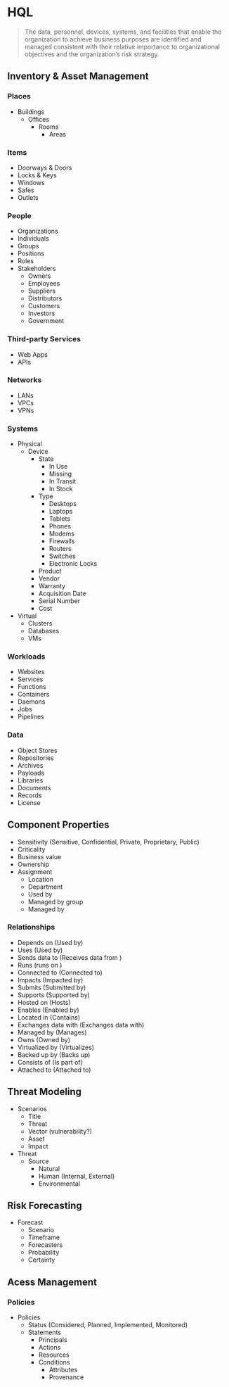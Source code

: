# HQL

> The data, personnel, devices, systems, and facilities that enable the organization to achieve business purposes are identified and managed consistent with their relative importance to organizational objectives and the organization’s risk strategy.

## Inventory & Asset Management

### Places

- Buildings
  - Offices
    - Rooms
      - Areas

### Items

- Doorways & Doors
- Locks & Keys
- Windows
- Safes
- Outlets

### People

- Organizations
- Individuals
- Groups
- Positions
- Roles
- Stakeholders
  - Owners
  - Employees
  - Suppliers
  - Distributors
  - Customers
  - Investors
  - Government

### Third-party Services

- Web Apps
- APIs

### Networks

- LANs
- VPCs
- VPNs

### Systems

- Physical
  - Device
    - State
      - In Use
      - Missing
      - In Transit
      - In Stock
    - Type
      - Desktops
      - Laptops
      - Tablets
      - Phones
      - Modems
      - Firewalls
      - Routers
      - Switches
      - Electronic Locks
    - Product
    - Vendor
    - Warranty
    - Acquisition Date
    - Serial Number
    - Cost
- Virtual
  - Clusters
  - Databases
  - VMs

### Workloads

- Websites
- Services
- Functions
- Containers
- Daemons
- Jobs
- Pipelines

### Data

- Object Stores
- Repositories
- Archives
- Payloads
- Libraries
- Documents
- Records
- License

## Component Properties

- Sensitivity (Sensitive, Confidential, Private, Proprietary, Public)
- Criticality 
- Business value
- Ownership
- Assignment
  - Location
  - Department
  - Used by 
  - Managed by group
  - Managed by

### Relationships

- Depends on (Used by)
- Uses (Used by)
- Sends data to (Receives data from )
- Runs (runs on )
- Connected to (Connected to)
- Impacts (Impacted by)
- Submits (Submitted by)
- Supports (Supported by)
- Hosted on (Hosts)
- Enables (Enabled by)
- Located in (Contains)
- Exchanges data with (Exchanges data with)
- Managed by (Manages)
- Owns (Owned by)
- Virtualized by (Virtualizes)
- Backed up by (Backs up)
- Consists of (Is part of)
- Attached to (Attached to)

## Threat Modeling

- Scenarios
  - Title
  - Threat
  - Vector (vulnerability?)
  - Asset
  - Impact
- Threat
  - Source
    - Natural
    - Human (Internal, External)
    - Environmental


## Risk Forecasting

- Forecast
  - Scenario
  - Timeframe
  - Forecasters
  - Probability
  - Certainty


## Acess Management

### Policies

- Policies
  - Status (Considered, Planned, Implemented, Monitored)
  - Statements
    - Principals
    - Actions
    - Resources
    - Conditions
      - Attributes
      - Provenance
